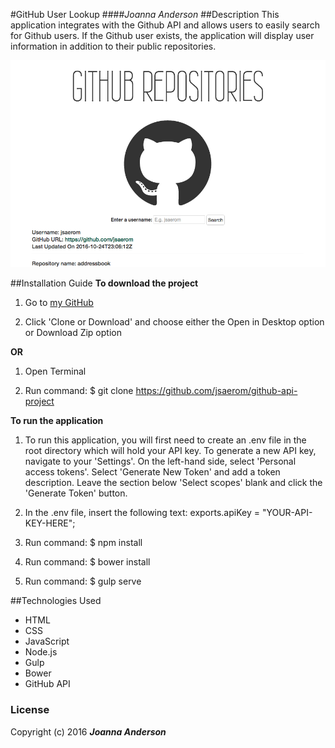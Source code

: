 #GitHub User Lookup
####_Joanna Anderson_
##Description
This application integrates with the Github API and allows users to easily search for Github users. If the Github user exists, the application will display user information in addition to their public repositories.

<img src="/resources/img/project-screenshot.png">

##Installation Guide
**To download the project**
1. Go to [my GitHub](https://github.com/jsaerom/github-api-project)

2. Click 'Clone or Download' and choose either the Open in Desktop option or Download Zip option

**OR**
1. Open Terminal

2. Run command: $ git clone https://github.com/jsaerom/github-api-project

**To run the application**
1. To run this application, you will first need to create an .env file in the root directory which will hold your API key. To generate a new API key, navigate to your 'Settings'. On the left-hand side, select 'Personal access tokens'. Select 'Generate New Token' and add a token description. Leave the section below 'Select scopes' blank and click the 'Generate Token' button.

2. In the .env file, insert the following text: exports.apiKey = "YOUR-API-KEY-HERE";

3. Run command: $ npm install

4. Run command: $ bower install

5. Run command: $ gulp serve

##Technologies Used
* HTML
* CSS
* JavaScript
* Node.js
* Gulp
* Bower
* GitHub API

### License
Copyright (c) 2016 **_Joanna Anderson_**
